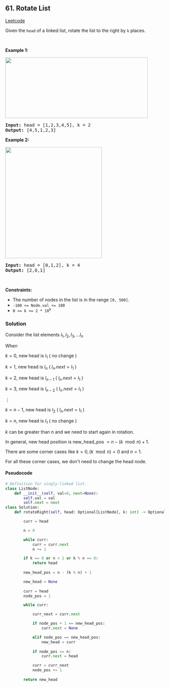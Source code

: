## 61. Rotate List

[Leetcode](https://leetcode.com/problems/rotate-list/description/)

<div class="_1l1MA"><p>Given the <code>head</code> of a linked&nbsp;list, rotate the list to the right by <code>k</code> places.</p>

<p>&nbsp;</p>
<p><strong class="example">Example 1:</strong></p>
<img alt="" src="https://assets.leetcode.com/uploads/2020/11/13/rotate1.jpg" style="width: 450px; height: 191px;">
<pre><strong>Input:</strong> head = [1,2,3,4,5], k = 2
<strong>Output:</strong> [4,5,1,2,3]
</pre>

<p><strong class="example">Example 2:</strong></p>
<img alt="" src="https://assets.leetcode.com/uploads/2020/11/13/roate2.jpg" style="width: 305px; height: 350px;">
<pre><strong>Input:</strong> head = [0,1,2], k = 4
<strong>Output:</strong> [2,0,1]
</pre>

<p>&nbsp;</p>
<p><strong>Constraints:</strong></p>

<ul>
	<li>The number of nodes in the list is in the range <code>[0, 500]</code>.</li>
	<li><code>-100 &lt;= Node.val &lt;= 100</code></li>
	<li><code>0 &lt;= k &lt;= 2 * 10<sup>9</sup></code></li>
</ul>
</div>

### Solution 

Consider the list elements $l_1, l_2, l_3, \dots l_n$

When 

$k = 0,$ new head is $l_1$ ( no change )

$k = 1,$ new head is $l_n$ ( $l_n.next = l_1$ )

$k = 2,$ new head is $l_{n-1}$ ( $l_n.next = l_1$ )

$k = 3,$ new head is $l_{n-2}$ ( $l_n.next = l_1$ )

$\vdots$

$k = n-1,$ new head is $l_{2}$ ( $l_n.next = l_1$ )

$k = n,$ new head is $l_{1}$ ( no change )


$k$ can be greater than n and we need to start again in rotation.

In general, new head position is new_head_pos $= n - (k \mod n) + 1$.

There are some corner cases like $k = 0, (k \mod n) = 0 \text{ and } n = 1$. 

For all these corner cases, we don't need to change the head node.


#### Pseudocode
```python
# Definition for singly-linked list.
class ListNode:
    def __init__(self, val=0, next=None):
        self.val = val
        self.next = next
class Solution:
    def rotateRight(self, head: Optional[ListNode], k: int) -> Optional[ListNode]:

        curr = head

        n = 0

        while curr:
            curr = curr.next
            n += 1

        if k == 0 or n < 2 or k % n == 0:
            return head
        
        new_head_pos = n - (k % n) + 1

        new_head = None
        
        curr = head
        node_pos = 1

        while curr:

            curr_next = curr.next

            if node_pos + 1 == new_head_pos:
                curr.next = None

            elif node_pos == new_head_pos:
                new_head = curr
            
            if node_pos == n:
                curr.next = head

            curr = curr_next
            node_pos += 1
            
        return new_head
```
